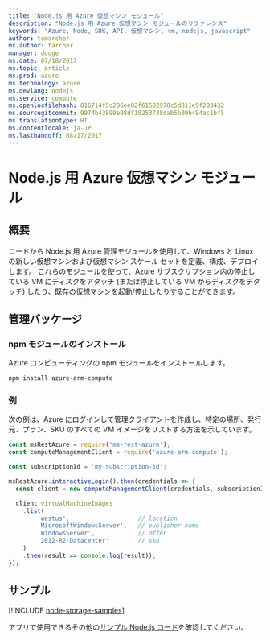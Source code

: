 ```yaml
---
title: "Node.js 用 Azure 仮想マシン モジュール"
description: "Node.js 用 Azure 仮想マシン モジュールのリファレンス"
keywords: "Azure, Node, SDK, API, 仮想マシン, vm, nodejs, javascript"
author: tomarcher
ms.author: tarcher
manager: douge
ms.date: 07/18/2017
ms.topic: article
ms.prod: azure
ms.technology: azure
ms.devlang: nodejs
ms.service: compute
ms.openlocfilehash: 816714f5c286ee82f61502978c5d811e9f283432
ms.sourcegitcommit: 9974b43899e98df10253738dab5b09b484ac1bf5
ms.translationtype: HT
ms.contentlocale: ja-JP
ms.lasthandoff: 08/17/2017
---
```

# <a name="azure-virtual-machine-modules-for-nodejs"></a>Node.js 用 Azure 仮想マシン モジュール

## <a name="overview"></a>概要

コードから Node.js 用 Azure 管理モジュールを使用して、Windows と Linux の新しい仮想マシンおよび仮想マシン スケール セットを定義、構成、デプロイします。 これらのモジュールを使って、Azure サブスクリプション内の停止している VM にディスクをアタッチ (または停止している VM からディスクをデタッチ) したり、既存の仮想マシンを起動/停止したりすることができます。

## <a name="management-package"></a>管理パッケージ

### <a name="install-the-npm-module"></a>npm モジュールのインストール

Azure コンピューティングの npm モジュールをインストールします。

```bash
npm install azure-arm-compute
```   

### <a name="example"></a>例

次の例は、Azure にログインして管理クライアントを作成し、特定の場所、発行元、プラン、SKU のすべての VM イメージをリストする方法を示しています。

```javascript
const msRestAzure = require('ms-rest-azure');
const computeManagementClient = require('azure-arm-compute');

const subscriptionId = 'my-subscription-id';

msRestAzure.interactiveLogin().then(credentials => {
  const client = new computeManagementClient(credentials, subscriptionId);

  client.virtualMachineImages
    .list(
        'westus',                   // location
        'MicrosoftWindowsServer',   // publisher name
        'WindowsServer',            // offer
        '2012-R2-Datacenter'        // sku
    )
    .then(result => console.log(result));
});
```

## <a name="samples"></a>サンプル

[!INCLUDE [node-storage-samples](../docs-ref-conceptual/includes/virtualmachines-samples.md)]

アプリで使用できるその他の[サンプル Node.js コード](https://azure.microsoft.com/resources/samples/?platform=nodejs)を確認してください。
